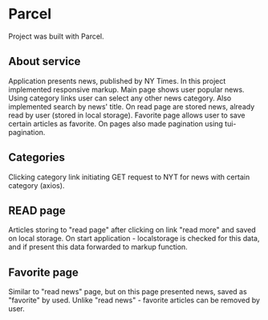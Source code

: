 # Parcel 

Project was built with Parcel.

## About service

 Application presents news, published by NY Times. 
 In this project implemented responsive markup. Main page shows user popular news.
 Using category links user can select any other news category. 
 Also implemented search by news' title. 
 On read page are stored news, already read by user (stored in local storage). Favorite page allows user to save certain articles as favorite.
On pages also made pagination using tui-pagination.

## Categories

Clicking category link initiating GET request to NYT for news with certain category (axios).

## READ page

Articles storing to "read page" after clicking on link "read more" and saved on local storage.
On start application - localstorage is checked for this data, and if present this data forwarded to markup function.

## Favorite page
Similar to "read news" page, but on this page presented news, saved as "favorite" by used. Unlike "read news" - favorite articles can be removed by user.
